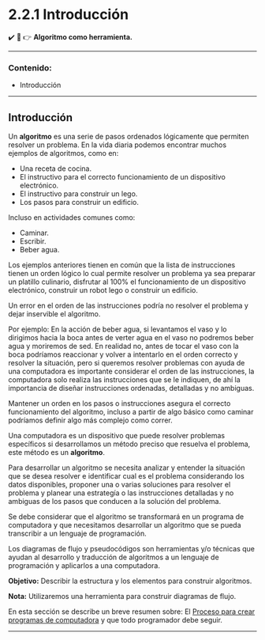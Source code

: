 # 2.2.1 Introducción

:heavy_check_mark: :eyes: :point_right: **Algoritmo como herramienta.**

- - -

### Contenido:

* Introducción

- - -

## Introducción

Un **algoritmo** es una serie de pasos ordenados lógicamente que permiten resolver un problema. En la vida diaria podemos encontrar muchos ejemplos de algoritmos, como en:

* Una receta de cocina.
* El instructivo para el correcto funcionamiento de un dispositivo electrónico.
* El instructivo para construir un lego.
* Los pasos para construir un edificio.


Incluso en actividades comunes como:

* Caminar.
* Escribir.
* Beber agua.

Los ejemplos anteriores tienen en común que la lista de instrucciones tienen un orden lógico lo cual permite resolver un problema ya sea preparar un platillo culinario, disfrutar al 100% el funcionamiento de un dispositivo electrónico, construir un robot lego o construir un edificio. 

Un error en el orden de las instrucciones podría no resolver el problema y dejar inservible el algoritmo.

Por ejemplo: En la acción de beber agua, si levantamos el vaso y lo dirigimos hacia la boca antes de verter agua en el vaso no podremos beber agua y moriremos de sed. En realidad no, antes de tocar el vaso con la boca podríamos reaccionar y volver a intentarlo en el orden correcto y resolver la situación, pero si queremos resolver problemas con ayuda de una computadora es importante considerar el orden de las instrucciones, la computadora solo realiza las instrucciones que se le indiquen, de ahí la importancia de diseñar instrucciones ordenadas, detalladas y no ambiguas.

Mantener un orden en los pasos o instrucciones asegura el correcto funcionamiento del algoritmo, incluso a partir de algo básico como caminar podríamos definir algo más complejo como correr.

Una computadora es un dispositivo que puede resolver problemas específicos si desarrollamos un método preciso que resuelva el problema, este método es un **algoritmo**. 

Para desarrollar un algoritmo se necesita analizar y entender la situación que se desea resolver e identificar cual es el problema considerando los datos disponibles, proponer una o varias soluciones para resolver el problema y planear una estrategía o las instrucciones detalladas y no ambiguas de los pasos que conducen a la solución del problema.

Se debe considerar que el algoritmo se transformará en un programa de computadora y que necesitamos desarrollar un algoritmo que se pueda transcribir a un lenguaje de programación.

Los diagramas de flujo y pseudocódigos son herramientas y/o técnicas que ayudan al desarrollo y traducción de algoritmos a un lenguaje de programación y aplicarlos a una computadora.

**Objetivo:** Describir la estructura y los elementos para construir algoritmos. 

**Nota:** Utilizaremos una herramienta para construir diagramas de flujo.

En esta sección se describe un breve resumen sobre: El [Proceso para crear programas de computadora](https://github.com/DeveloperLuisF3/introduccionALaProgramacion/tree/main/procesoParaCrearProgramasDeComputadora/introduccion.md "Ir a Proceso para crear programas de computadora") y que todo programador debe seguir.

- - -
